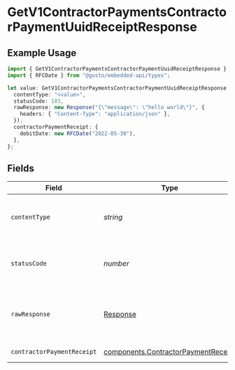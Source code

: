 # GetV1ContractorPaymentsContractorPaymentUuidReceiptResponse

## Example Usage

```typescript
import { GetV1ContractorPaymentsContractorPaymentUuidReceiptResponse } from "@gusto/embedded-api/models/operations";
import { RFCDate } from "@gusto/embedded-api/types";

let value: GetV1ContractorPaymentsContractorPaymentUuidReceiptResponse = {
  contentType: "<value>",
  statusCode: 103,
  rawResponse: new Response("{\"message\": \"hello world\"}", {
    headers: { "Content-Type": "application/json" },
  }),
  contractorPaymentReceipt: {
    debitDate: new RFCDate("2022-05-30"),
  },
};
```

## Fields

| Field                                                                                      | Type                                                                                       | Required                                                                                   | Description                                                                                |
| ------------------------------------------------------------------------------------------ | ------------------------------------------------------------------------------------------ | ------------------------------------------------------------------------------------------ | ------------------------------------------------------------------------------------------ |
| `contentType`                                                                              | *string*                                                                                   | :heavy_check_mark:                                                                         | HTTP response content type for this operation                                              |
| `statusCode`                                                                               | *number*                                                                                   | :heavy_check_mark:                                                                         | HTTP response status code for this operation                                               |
| `rawResponse`                                                                              | [Response](https://developer.mozilla.org/en-US/docs/Web/API/Response)                      | :heavy_check_mark:                                                                         | Raw HTTP response; suitable for custom response parsing                                    |
| `contractorPaymentReceipt`                                                                 | [components.ContractorPaymentReceipt](../../models/components/contractorpaymentreceipt.md) | :heavy_minus_sign:                                                                         | Example response                                                                           |